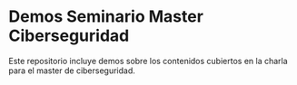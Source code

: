 # Demos Seminario Master Ciberseguridad

Este repositorio incluye demos sobre los contenidos cubiertos en la charla para el master de ciberseguridad.

